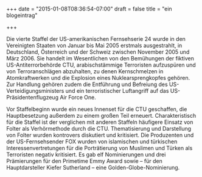 +++
date = "2015-01-08T08:36:54-07:00"
draft = false
title = "ein blogeintrag"

+++

Die vierte Staffel der US-amerikanischen Fernsehserie 24 wurde in den Vereinigten Staaten von Januar bis Mai 2005 erstmals ausgestrahlt, in Deutschland, Österreich und der Schweiz zwischen November 2005 und März 2006. Sie handelt im Wesentlichen von den Bemühungen der fiktiven US-Antiterrorbehörde CTU, arabischstämmige Terroristen aufzuspüren und von Terroranschlägen abzuhalten, zu denen Kernschmelzen in Atomkraftwerken und die Explosion eines Nuklearsprengkopfes gehören. Zur Handlung gehören zudem die Entführung und Befreiung des US-Verteidigungsministers und ein terroristischer Luftangriff auf das US-Präsidentenflugzeug Air Force One.

Vor Staffelbeginn wurde ein neues Innenset für die CTU geschaffen, die Hauptbesetzung außerdem zu einem großen Teil erneuert. Charakteristisch für die Staffel ist der verglichen mit anderen Staffeln häufigere Einsatz von Folter als Verhörmethode durch die CTU. Thematisierung und Darstellung von Folter wurden kontrovers diskutiert und kritisiert. Die Produzenten und der US-Fernsehsender FOX wurden von islamischen und türkischen Interessenvertretungen für die Porträtierung von Muslimen und Türken als Terroristen negativ kritisiert. Es gab elf Nominierungen und drei Prämierungen für den Primetime Emmy Award sowie – für den Hauptdarsteller Kiefer Sutherland – eine Golden-Globe-Nominierung.


